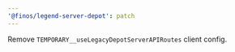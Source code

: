 ```yaml
---
'@finos/legend-server-depot': patch
---
```


Remove `TEMPORARY__useLegacyDepotServerAPIRoutes` client config.
